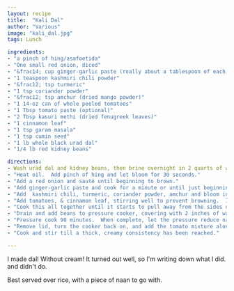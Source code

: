 ```yaml
---
layout: recipe
title:  "Kali Dal"
author: "Various"
image: "kali_dal.jpg"
tags: Lunch

ingredients:
- "a pinch of hing/asafoetida"
- "One small red onion, diced"
- "&frac14; cup ginger-garlic paste (really about a tablespoon of each and two tablespoons of water)"
- "1 teaspoon kashmiri chili powder"
- "&frac12; tsp turmeric"
- "1 tsp coriander powder"
- "&frac12; tsp amchur (dried mango powder)"
- "1 14-oz can of whole peeled tomatoes"
- "1 Tbsp tomato paste (optional)"
- "2 Tbsp kasuri methi (dried fenugreek leaves)"
- "1 cinnamon leaf"
- "1 tsp garam masala"
- "1 tsp cumin seed"
- "1 lb whole black urad dal"
- "1/4 lb red kidney beans"

directions:
- Wash urad dal and kidney beans, then brine overnight in 2 quarts of water with 3 tablespoons of kosher salt dissolved into it."
- "Heat oil.  Add pinch of hing and let bloom for 30 seconds."
- "Add a red onion and sauté until beginning to brown."
- "Add ginger-garlic paste and cook for a minute or until just beginning to stick."
- "Add  kashmiri chili, turmeric, coriander powder, amchur and bloom in the hot oil."
- "Add tomatoes, & cinnamon leaf, stirring well to prevent browning.  If you have some tomato paste, add it now"
- "Cook this all together until it starts to pull away from the sides of the pan.  You’ll have around a pint and a half.  You can chill this overnight in the fridge."
- "Drain and add beans to pressure cooker, covering with 2 inches of water.  Add a big pinch of salt."
- "Pressure cook 90 minutes.  When complete, let the pressure reduce naturally (though rapidly releasing won't kill anything)"
- "Remove lid, turn the cooker back on, and add the tomato mixture along with a fat teaspoon of garam masala and cumin seed.  If you want to be motivated, you can bloom this in some hot ghee before adding."
- "Cook and stir till a thick, creamy consistency has been reached."

---
```


I made dal!  Without cream!  It turned out well, so I'm writing down what I did. and didn't do.

Best served over rice, with a piece of naan to go with.  
